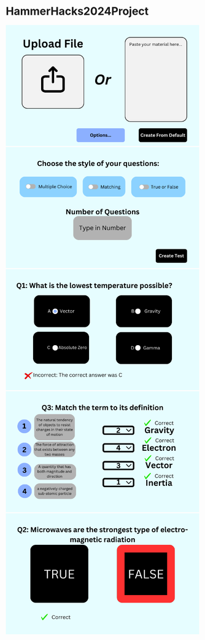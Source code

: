 # HammerHacks2024Project
<img src="Images/Adding Material.png">
<img src="Images/Customizing Quiz_Test.png">
<img src="Images/Multiple Choice Example.png">
<img src="Images/Matching.png">
<img src="Images/True or False.png">